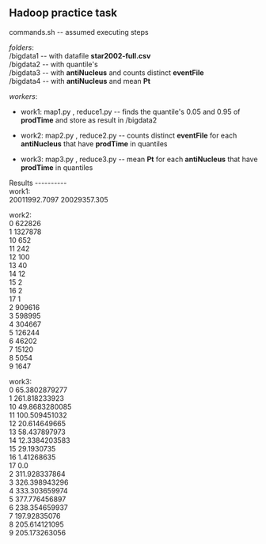 ## Hadoop practice task

commands.sh -- assumed executing steps

_folders_:    
/bigdata1 -- with datafile __star2002-full.csv__  
/bigdata2 -- with quantile's  
/bigdata3 -- with **antiNucleus** and counts distinct **eventFile**  
/bigdata4 -- with **antiNucleus** and mean **Pt**   


_workers_:
* work1: map1.py , reduce1.py -- finds the quantile's 0.05 and 0.95 of **prodTime** and store as result in /bigdata2  

* work2: map2.py , reduce2.py -- counts distinct **eventFile** for each **antiNucleus** that have **prodTime** in quantiles  

* work3: map3.py , reduce3.py -- mean **Pt** for each **antiNucleus** that have **prodTime** in quantiles  

Results ----------  
work1:  
    20011992.7097
    20029357.305

work2:  
    0 622826    
    1 1327878   
    10 652  
    11 242  
    12 100  
    13 40   
    14 12   
    15 2    
    16 2    
    17 1    
    2 909616    
    3 598995    
    4 304667    
    5 126244    
    6 46202  
    7 15120  
    8 5054  
    9 1647  

work3:  
    0 65.3802879277  
    1 261.818233923  
    10 49.8683280085    
    11 100.509451032    
    12 20.614649665  
    13 58.437897973  
    14 12.3384203583     
    15 29.1930735   
    16 1.41268635   
    17 0.0  
    2 311.928337864  
    3 326.398943296  
    4 333.303659974  
    5 377.776456897  
    6 238.354659937  
    7 197.92835076   
    8 205.614121095  
    9 205.173263056  